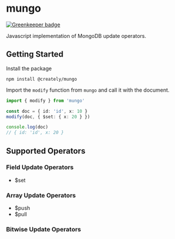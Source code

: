 # mungo

[![Greenkeeper badge](https://badges.greenkeeper.io/creately/mungo.svg)](https://greenkeeper.io/)

Javascript implementation of MongoDB update operators.

## Getting Started

Install the package

```
npm install @creately/mungo
```

Import the `modify` function from `mungo` and call it with the document.

```ts
import { modify } from 'mungo'

const doc = { id: 'id', x: 10 }
modify(doc, { $set: { x: 20 } })

console.log(doc)
// { id: 'id', x: 20 }
```

## Supported Operators

### Field Update Operators

 - $set

### Array Update Operators

 - $push
 - $pull

### Bitwise Update Operators
